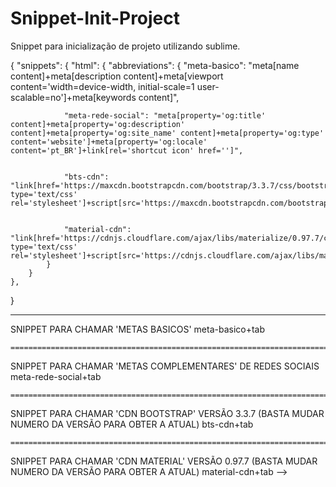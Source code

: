 # Snippet-Init-Project
Snippet para inicialização de projeto utilizando sublime.

{
	"snippets": {
		"html": {
			"abbreviations": {
				"meta-basico": "meta[name content]+meta[description content]+meta[viewport content='width=device-width, initial-scale=1 user-scalable=no']+meta[keywords content]",


				"meta-rede-social": "meta[property='og:title' content]+meta[property='og:description' content]+meta[property='og:site_name' content]+meta[property='og:type' content='website']+meta[property='og:locale' content='pt_BR']+link[rel='shortcut icon' href='']",


				"bts-cdn": "link[href='https://maxcdn.bootstrapcdn.com/bootstrap/3.3.7/css/bootstrap.min.css' type='text/css' rel='stylesheet']+script[src='https://maxcdn.bootstrapcdn.com/bootstrap/3.3.7/js/bootstrap.min.js']",


				"material-cdn": "link[href='https://cdnjs.cloudflare.com/ajax/libs/materialize/0.97.7/css/materialize.min.css' type='text/css' rel='stylesheet']+script[src='https://cdnjs.cloudflare.com/ajax/libs/materialize/0.97.7/js/materialize.min.js']"
			}
		}
	},
}

------------------------------------------------------------------------------------------------------------------------------

SNIPPET PARA CHAMAR 'METAS BASICOS' 
	<!--Para ativar o snippet use "meta-basico" -->
	meta-basico+tab
	<meta name="" content="">
	<meta description="" content="">
	<meta viewport="" content="width=device-width, initial-scale=1 user-scalable=no">
	<meta keywords="" content="">
	
	===============================================================================
	
SNIPPET PARA CHAMAR 'METAS COMPLEMENTARES' DE REDES SOCIAIS 
	<!--Para ativar o snippet use "meta-rede-social" -->
	meta-rede-social+tab
	<meta property="og:title" content="">
	<meta property="og:description" content="">
	<meta property="og:site_name" content="">
	<meta property="og:type" content="website">
	<meta property="og:locale" content="pt_BR">
	<link rel="shortcut icon" href="">
	
	=================================================================================
	
SNIPPET PARA CHAMAR 'CDN BOOTSTRAP' VERSÃO 3.3.7 (BASTA MUDAR NUMERO DA VERSÃO PARA OBTER A ATUAL) 
	<!-- Para ativar o snippet use "bts-cdn" -->
	bts-cdn+tab
	<link rel="stylesheet" href="https://maxcdn.bootstrapcdn.com/bootstrap/3.3.7/css/bootstrap.min.css" type="text/css">
	<script src="https://maxcdn.bootstrapcdn.com/bootstrap/3.3.7/js/bootstrap.min.js"></script>
	
	==================================================================================
	
SNIPPET PARA CHAMAR 'CDN MATERIAL' VERSÃO 0.97.7 (BASTA MUDAR NUMERO DA VERSÃO PARA OBTER A ATUAL) 
	 <!--Para ativar o snippet use "material-cdn" -->
	 material-cdn+tab
	 <link rel="stylesheet" href="https://cdnjs.cloudflare.com/ajax/libs/materialize/0.97.7/css/materialize.min.css" type="text/css">
	<script src="https://cdnjs.cloudflare.com/ajax/libs/materialize/0.97.7/js/materialize.min.js"></script> -->
